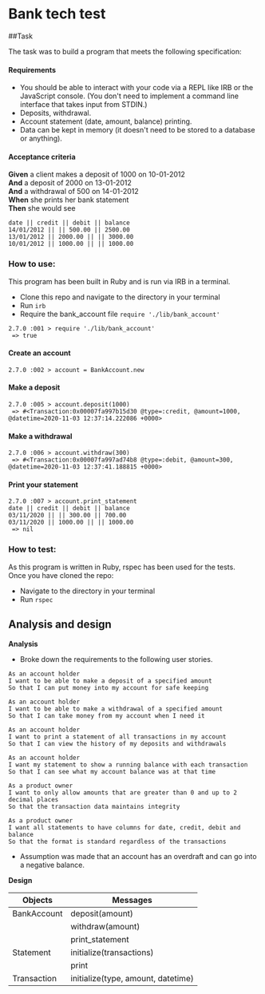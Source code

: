 Bank tech test
=================

##Task

The task was to build a program that meets the following specification:

#### Requirements

* You should be able to interact with your code via a REPL like IRB or the JavaScript console.  (You don't need to implement a command line interface that takes input from STDIN.)
* Deposits, withdrawal.
* Account statement (date, amount, balance) printing.
* Data can be kept in memory (it doesn't need to be stored to a database or anything).

#### Acceptance criteria

**Given** a client makes a deposit of 1000 on 10-01-2012  
**And** a deposit of 2000 on 13-01-2012  
**And** a withdrawal of 500 on 14-01-2012  
**When** she prints her bank statement  
**Then** she would see

```
date || credit || debit || balance
14/01/2012 || || 500.00 || 2500.00
13/01/2012 || 2000.00 || || 3000.00
10/01/2012 || 1000.00 || || 1000.00
```

### How to use:
This program has been built in Ruby and is run via IRB in a terminal.

- Clone this repo and navigate to the directory in your terminal
- Run `irb`
- Require the bank_account file
    `require './lib/bank_account'`
```
2.7.0 :001 > require './lib/bank_account'
 => true
```

#### Create an account
```
2.7.0 :002 > account = BankAccount.new
```

#### Make a deposit
```
2.7.0 :005 > account.deposit(1000)
 => #<Transaction:0x00007fa997b15d30 @type=:credit, @amount=1000, @datetime=2020-11-03 12:37:14.222086 +0000>
```

#### Make a withdrawal
```
2.7.0 :006 > account.withdraw(300)
 => #<Transaction:0x00007fa997ad74b8 @type=:debit, @amount=300, @datetime=2020-11-03 12:37:41.188815 +0000>
```

#### Print your statement
```
2.7.0 :007 > account.print_statement
date || credit || debit || balance
03/11/2020 || || 300.00 || 700.00
03/11/2020 || 1000.00 || || 1000.00
 => nil
```

### How to test:

As this program is written in Ruby, rspec has been used for the tests.  
Once you have cloned the repo:
- Navigate to the directory in your terminal
- Run `rspec`

Analysis and design
---------
**Analysis**
* Broke down the requirements to the following user stories. 
```
As an account holder
I want to be able to make a deposit of a specified amount
So that I can put money into my account for safe keeping

As an account holder
I want to be able to make a withdrawal of a specified amount
So that I can take money from my account when I need it

As an account holder
I want to print a statement of all transactions in my account
So that I can view the history of my deposits and withdrawals

As an account holder
I want my statement to show a running balance with each transaction
So that I can see what my account balance was at that time

As a product owner
I want to only allow amounts that are greater than 0 and up to 2 decimal places
So that the transaction data maintains integrity

As a product owner
I want all statements to have columns for date, credit, debit and balance
So that the format is standard regardless of the transactions
```

* Assumption was made that an account has an overdraft and can go into a negative balance.

**Design**

| Objects 	    | Messages             	                |
|------------   |------------------------------------   |
| BankAccount 	| deposit(amount) 	                    |
|             	| withdraw(amount)                      |
|            	| print_statement 	                    |
| Statement   	| initialize(transactions)              |
|              	| print                                 |
| Transaction   | initialize(type, amount, datetime)    |


